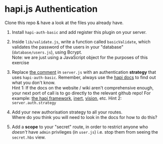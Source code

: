 # hapi.js Authentication

Clone this repo & have a look at the files you already have.


1. Install `hapi-auth-basic` and add register this plugin on your server.

2. Inside `lib/validate.js`, write a function called `basicValidate`, which validates the password of the users in your "database" (`database/users.js`), using Bcrypt.  
Note: we are just using a JavaScript object for the purposes of this exercise

3. Replace [the comment](https://github.com/foundersandcoders/hapi-auth-morning-challenge/blob/master/src/server.js#L24) in `server.js` with an authentication **strategy** that uses `hapi-auth-basic`. Remember, always use the [hapi docs](https://hapijs.com/api) to find out what you don't know.  
Hint 1: If the docs on the website / wiki aren't comprehensive enough, your next port of call is to go directly to the relevant github repo! For example: [the hapi framework](https://github.com/hapijs/hapi), [inert](https://github.com/hapijs/inert), [vision](https://github.com/hapijs/vision), etc.
Hint 2: `server.auth.strategy`

4. Add your new authorisation strategy to all your routes.  
Where do you think you will need to look in the docs for how to do this?

5. Add a **scope** to your "secret" route, in order to restrict anyone who _doesn't_ have `admin` privileges (in `user.js`) i.e. stop them from seeing the `secret.hbs` view.
